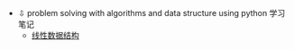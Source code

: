 * ⇩ problem solving with algorithms and data structure using python 学习笔记
    * [线性数据结构](./线性数据结构.md)
